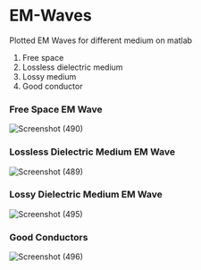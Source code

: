 # EM-Waves
Plotted EM Waves for different medium on matlab
1. Free space
2. Lossless dielectric medium
3. Lossy medium
4. Good conductor

### Free Space EM Wave
![Screenshot (490)](https://user-images.githubusercontent.com/31140264/107858659-37ab8900-6e5b-11eb-960d-9fe630b3e4cf.png)

### Lossless Dielectric Medium EM Wave
![Screenshot (489)](https://user-images.githubusercontent.com/31140264/107858695-73dee980-6e5b-11eb-91b9-d5c51985fd87.png)

### Lossy Dielectric Medium EM Wave
![Screenshot (495)](https://user-images.githubusercontent.com/31140264/107858731-c8826480-6e5b-11eb-8946-2f361671d640.png)

### Good Conductors
![Screenshot (496)](https://user-images.githubusercontent.com/31140264/107858796-0d0e0000-6e5c-11eb-8cd9-e7be427d8b62.png)

